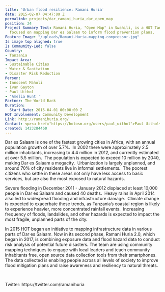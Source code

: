 ```yaml
---
title: 'Urban flood resilience: Ramani Huria'
date: 2015-02-07 04:47:00 Z
permalink: projects/dar_ramani_huria_dar_open_map
position: 24
Project Summary Text: Ramani Huria, "Open Map" in Swahili, is a HOT Tanzania project
  focused on mapping Dar es Salaam to inform flood prevention plans.
Feature Image: "/uploads/Ramani-Huria-mapping-compressor.jpg"
Is image top aligned: true
Is Community-Led: false
Country:
- Tanzania
Impact Area:
- Sustainable Cities
- Water & Sanitation
- Disaster Risk Reduction
Person:
- Innocent Maholi
- Ivan Gayton
- Paul Uithol
- 'Amelia Hunt '
Partner: The World Bank
Duration:
  Start Date: 2015-04-01 00:00:00 Z
HOT Involvement: Community Development
Link: http://ramanihuria.org/
Contact: <p><a href="https://hotosm.org/users/paul_uithol">Paul Uithol</a></p>
created: 1423284460
---
```


<p class="MsoNormal">Dar es Salaam is one of the fastest growing cities in Africa, with an annual population growth of over 5.7%.<span style="mso-spacerun: yes;">  </span>In 2002 there were approximately 2.5 million inhabitants, increasing to 4.4 million in 2012, and currently estimated at over 5.5 million.  <span style="mso-spacerun: yes;"> The population is expected to exceed 10 million by 2040, making Dar es Salaam a megacity.  </span>Urbanization is largely unplanned, and around 70% of city residents live in informal settlements.<span style="mso-spacerun: yes;">  </span>The poorest citizens who settle in these areas not only have less access to basic services, but are also the most exposed to natural hazards.</p><p class="MsoNormal">Severe flooding in December 2011 - January 2012 displaced at least 10,000 people in Dar es Salaam and caused 40 deaths.  Heavy rains in April 2014 also led to widespread flooding and infrastructure damage.  Climate change is expected to exacerbate these trends, as Tanzania’s coastal region is likely to experience heavier, more concentrated rainfall events.  Increasing frequency of floods, landslides, and other hazards is expected to impact the most fragile, unplanned parts of the city.</p><p class="MsoNormal">In 2015 HOT began an initiative to mapping infrastructure data in various parts of Dar es Salaam. Now in its second phase, Ramani Huria 2.0, which began in 2017, is combining exposure data and flood hazard data to conduct risk analysis of potential future disasters. The team are using community mapping techniques to engage with local leaders and teach community inhabitants free, open source data collection tools from their smartphones. The data collected is enabling people across all levels of society to improve flood mitigation plans and raise awareness and resiliency to natural threats.</p><p> </p><p>Twitter: https://twitter.com/ramanihuria</p>